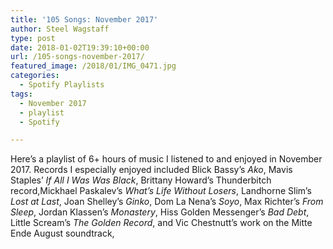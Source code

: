 ```yaml
---
title: '105 Songs: November 2017'
author: Steel Wagstaff
type: post
date: 2018-01-02T19:39:10+00:00
url: /105-songs-november-2017/
featured_image: /2018/01/IMG_0471.jpg
categories:
  - Spotify Playlists
tags:
  - November 2017
  - playlist
  - Spotify

---
```

Here&#8217;s a playlist of 6+ hours of music I listened to and enjoyed in November 2017. Records I especially enjoyed included Blick Bassy&#8217;s _Ako_, Mavis Staples&#8217; _If All I Was Was Black_, Brittany Howard&#8217;s Thunderbitch record,Mickhael Paskalev&#8217;s _What&#8217;s Life Without Losers_, Landhorne Slim&#8217;s _Lost at Last_, Joan Shelley&#8217;s _Ginko_, Dom La Nena&#8217;s _Soyo_, Max Richter&#8217;s _From Sleep_, Jordan Klassen&#8217;s _Monastery_, Hiss Golden Messenger&#8217;s _Bad Debt_, Little Scream&#8217;s _The Golden Record_, and Vic Chestnutt&#8217;s work on the Mitte Ende August soundtrack,



&nbsp;